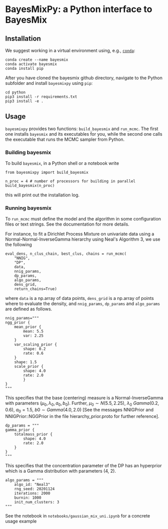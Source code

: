 # BayesMixPy: a Python interface to BayesMix

## Installation

We suggest working in a virtual environment using, e.g., [`conda`](https://docs.conda.io/projects/miniconda/en/latest/):
```
conda create --name bayesmix
conda activate bayesmix
conda install pip
```

After you have cloned the bayesmix github directory, navigate to the Python subfolder and install `bayesmixpy` using `pip`:

```
cd python
pip3 install -r requirements.txt
pip3 install -e .
```

<!---
If the editable (`-e`) installation is not available, export the enviromnental variable `BAYESMIX_HOME=<path_to_bayesmix_root_dir>` and then run

```
cd python
pip3 install -r requirements.txt
pip3 install .
```
--->

## Usage

`bayesmixpy` provides two functions: `build_bayesmix` and `run_mcmc`. The first one
installs `bayesmix` and its executables for you, while the second one calls the
executable that runs the MCMC sampler from Python.

### Building bayesmix

To build `bayesmix`, in a Python shell or a notebook write

```
from bayesmixpy import build_bayesmix

n_proc = 4 # number of processors for building in parallel
build_bayesmix(n_proc)
```

this will print out the installation log.

### Running bayesmix

To `run_mcmc` must define the model and the algorithm in some configuration files or
text strings. See the documentation for more details.

For instance, to fit a Dirichlet Process Mixture on univariate data using a Normal-Normal-InverseGamma hierarchy using Neal's Algorithm 3, we use the following

```
eval_dens, n_clus_chain, best_clus, chains = run_mcmc(
    "NNIG",
    "DP",
    data,
    nnig_params,
    dp_params,
    algo_params,
    dens_grid,
    return_chains=True)
```

where `data` is a np.array of data points, `dens_grid` is a np.array of points where to evaluate the density, and `nnig_params`, `dp_params` and `algo_params` are defined as follows.

```
nnig_params="""
ngg_prior {
    mean_prior {
        mean: 5.5
        var: 2.25
    }
    var_scaling_prior {
        shape: 0.2
        rate: 0.6
    }
    shape: 1.5
    scale_prior {
        shape: 4.0
        rate: 2.0
        }
}
"""
```

This specifies that the base (centering) measure is a Normal-InverseGamma with parameters $(\mu_0, \lambda_0, a_0, b_0)$. Further, $\mu_0 \sim N(5.5, 2.25)$, $\lambda_0 ~ Gamma(0.2, 0.6)$, $a_0 = 1.5$, $b0 \sim Gamma(4.0, 2.0)$ [See the messages NNIGPrior and NNIGPrior::NGGPrior in the file hierarchy_prior.proto for further reference].

```
dp_params = """
gamma_prior {
    totalmass_prior {
        shape: 4.0
        rate: 2.0
    }
}
"""
```

This specifies that the concentration parameter of the DP has an hyperprior which is a Gamma distribution with parameters (4, 2).

```
algo_params = """
    algo_id: "Neal3"
    rng_seed: 20201124
    iterations: 2000
    burnin: 1000
    init_num_clusters: 3
"""
```

See the notebook in `notebooks/gaussian_mix_uni.ipynb` for a concrete usage example
